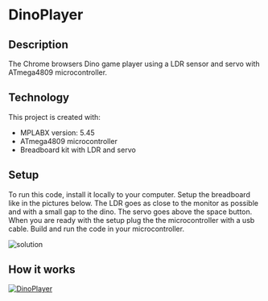 # DinoPlayer

## Description
The Chrome browsers Dino game player using a LDR sensor and servo with ATmega4809 microcontroller.

## Technology
This project is created with:
* MPLABX version: 5.45
* ATmega4809 microcontroller
* Breadboard kit with LDR and servo

## Setup
To run this code, install it locally to your computer.
Setup the breadboard like in the pictures below.
The LDR goes as close to the monitor as possible and with a small gap to the dino.
The servo goes above the space button.
When you are ready with the setup plug the the microcontroller with a usb cable. Build and run the code in your microcontroller.

![solution](https://user-images.githubusercontent.com/59973451/103456359-f96c6700-4cfd-11eb-8c2d-9c5ddcc50f70.png)


## How it works

[![DinoPlayer](http://img.youtube.com/vi/SzxhmhdjzdY/0.jpg)](http://www.youtube.com/watch?v=SzxhmhdjzdY "DinoPlayer")
